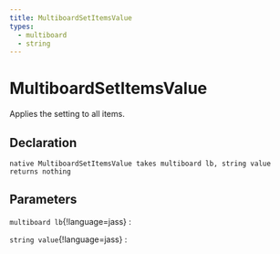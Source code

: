 ```yaml
---
title: MultiboardSetItemsValue
types:
  - multiboard
  - string
---
```


# MultiboardSetItemsValue
Applies the setting to all items.

## Declaration

```jass
native MultiboardSetItemsValue takes multiboard lb, string value returns nothing
```

## Parameters
`multiboard lb`{!language=jass}
: 

`string value`{!language=jass}
: 
